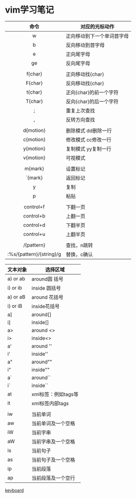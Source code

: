 # vim学习笔记
|命令|对应的光标动作|
|:---:|------|
|w|正向移动到下一个单词首字母|
|b|反向移动到首字母|
|e|正向尾字母|
|ge|反向尾字母|
|||
|f{char}|正向移动找{char}|
|F{char}|反向移动找{char}|
|t{char}|正向{char}的前一个字符|
|T{char}|反向{char}的后一个字符|
|;|重复上次查找|
|,|反转方向查找|
|||
|d{motion}|删除模式 dd删除一行|
|c{motion}|修改模式 cc修改一行|
|y{motion}|复制模式 yy复制一行|
|v{motion}|可视模式|
|||
|m{mark}|设置标记|
|`{mark}|返回标记|
|y|复制|
|p|粘贴|
|||
|control+f|下翻一页|
|control+b|上翻一页|
|control+d|下翻半页|
|control+u|上翻半页|
|||
|/{pattern}|查找，n跳转|
|:%s/{pattern}/{string}/g|替换，c确认|
  
   

|文本对象|选择区域|
|---|----|
|a) or ab|around圆 括号|
|i) or ib|inside 圆括号|
|a} or aB|around 花括号|
|i} or iB|inside花括号|
|a]|around[]|
|i]|inside[]|
|a>|around <>|
|i>|inside<>|
|a'|around ''|
|i'|inside''|
|a"|around""|
|i"|inside""|
|a`|around``|
|i`|inside``|
|at|xml标签：例如<xml>tags<xml>等|
|it|xml标签内部tags|
|||
|iw|当前单词|
|aw|当前单词及一个空格|
|iW|当前字串|
|aW|当前字串及一个空格|
|is|当前句子|
|as|当前句子及一个空格|
|ip|当前段落|
|ap|当前段落及一个空行|
  
  
[keyboard](http://www.linuxidc.com/upload/2015_07/150716090467891.jpg)

